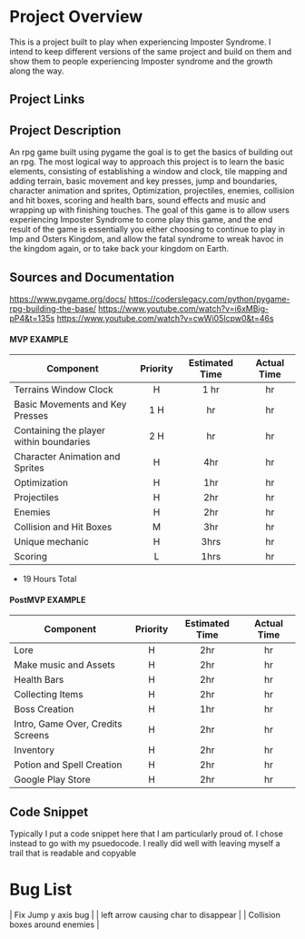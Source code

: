 # Project Overview
 This is a project built to play when experiencing Imposter Syndrome. I intend to keep different versions of the same project and build on them
 and show them to people experiencing Imposter syndrome and the growth along the way.
## Project Links


## Project Description

An rpg game built using pygame the goal is to get the basics of building out an rpg. The most logical way to approach this project is to learn the basic elements, consisting of establishing a window and clock, tile mapping and adding terrain, basic movement and key presses, jump and boundaries, character animation and sprites, Optimization, projectiles, enemies, collision and hit boxes, scoring and health bars, sound effects and music and wrapping up with finishing touches.
The goal of this game is to allow users experiencing Imposter Syndrome to come play this game, and the end result of the game is essentially you either choosing to continue to play in Imp and Osters Kingdom, and allow the fatal syndrome to wreak havoc in the kingdom again, or to take back your kingdom on Earth.

## Sources and Documentation
https://www.pygame.org/docs/
https://coderslegacy.com/python/pygame-rpg-building-the-base/
https://www.youtube.com/watch?v=i6xMBig-pP4&t=135s
https://www.youtube.com/watch?v=cwWi05Icpw0&t=46s

#### MVP EXAMPLE
| Component | Priority | Estimated Time | Actual Time |
| --- | :---: |  :---: | :---: | 
| Terrains Window Clock | H | 1 hr | hr | hr | x |
| Basic Movements and Key Presses | 1 H | hr | hr | x |
| Containing the player within boundaries | 2 H | hr | hr | x |
| Character Animation and Sprites| H | 4hr | hr | x |
| Optimization  | H | 1hr | hr |  
| Projectiles | H | 2hr|  hr | x |
| Enemies | H | 2hr|  hr | x |
| Collision and Hit Boxes| M | 3hr | hr| x |
| Unique mechanic | H | 3hrs|  hr | x |
| Scoring| L | 1hrs|  hr | 

- 19 Hours Total

#### PostMVP EXAMPLE

| Component | Priority | Estimated Time | Actual Time |
| --- | :---: |  :---: | :---: |
| Lore | H | 2hr | hr | 
| Make music and Assets | H | 2hr | hr | x |
| Health Bars| H | 2hr | hr |
| Collecting Items| H | 2hr | hr |
| Boss Creation| H | 1hr | hr |
| Intro, Game Over, Credits Screens| H | 2hr | hr |
| Inventory | H | 2hr | hr |
| Potion and Spell Creation | H | 2hr | hr |
| Google Play Store | H | 2hr | hr |




## Code Snippet

Typically I put a code snippet here that I am particularly proud of. I chose instead to go with my psuedocode. I really did well with leaving myself a trail that is readable and copyable

# Bug List

| Fix Jump y axis bug |
| left arrow causing char to disappear |
| Collision boxes around enemies |